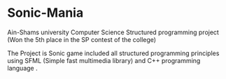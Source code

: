 # Sonic-Mania
Ain-Shams university Computer Science Structured programming project (Won the 5th place in the SP contest of the college)


The Project is Sonic game included all structured programming principles using SFML (Simple fast multimedia library) and C++ programming language .
